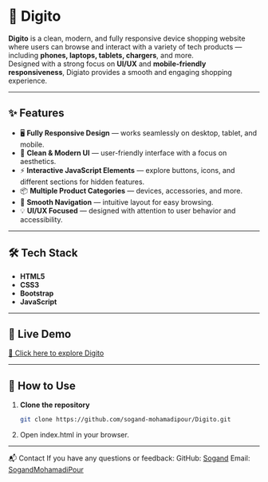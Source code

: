 # 📱 Digito

**Digito** is a clean, modern, and fully responsive device shopping website where users can browse and interact with a variety of tech products — including **phones, laptops, tablets, chargers**, and more.  
Designed with a strong focus on **UI/UX** and **mobile-friendly responsiveness**, Digiato provides a smooth and engaging shopping experience.

---

## ✨ Features

- 🖥️ **Fully Responsive Design** — works seamlessly on desktop, tablet, and mobile.
- 🎨 **Clean & Modern UI** — user-friendly interface with a focus on aesthetics.
- ⚡ **Interactive JavaScript Elements** — explore buttons, icons, and different sections for hidden features.
- 📦 **Multiple Product Categories** — devices, accessories, and more.
- 📱 **Smooth Navigation** — intuitive layout for easy browsing.
- 💡 **UI/UX Focused** — designed with attention to user behavior and accessibility.

---

## 🛠️ Tech Stack

- **HTML5**
- **CSS3**
- **Bootstrap**
- **JavaScript**

---

## 🚀 Live Demo
[🔗 Click here to explore Digito](https://sogand-mohamadipour.github.io/digito/)

---


## 📂 How to Use

1. **Clone the repository**  
   ```bash
   git clone https://github.com/sogand-mohamadipour/Digito.git
2. Open index.html in your browser.

---
📬 Contact
If you have any questions or feedback:
GitHub: [Sogand](https://github.com/Sogand-mohamadiPour)
Email:  [SogandMohamadiPour](mailto:sogandmohamadipour7@gmail.com)
